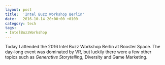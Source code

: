 ```yaml
---
layout: post
title:  'Intel Buzz Workshop Berlin'
date:   2016-10-14 20:00:00 +0100
category: tech
tags:
- IntelBuzzWorkshop
---
```


Today I attended the 2016 Intel Buzz Workshop Berlin at Booster Space. The day-long event was dominated by VR, but luckily there were a few other topics such as *Generative Storytelling*, Diversity and Game Marketing.
